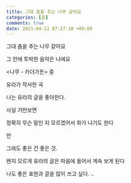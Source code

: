 ```yaml
---
title: 그대 춤을 추는 나무 같아요
categories: [음]
comments: true
date: 2021-04-22 07:27:10 +09:00
---
```


그대 춤을 추는 나무 같아요

그 안에 투박한 음악은 나에요

<나무 - 카더가든> 중

유라가 작사한 곡

나는 유라의 글을 좋아한다.

사실 가만보면

정확히 무슨 말인 지 모르겠어서 화가 나기도 한다

만

그래도 좋은 건 좋은 것.

왠지 모르게 유라의 글은 마음에 들어서 계속 보게 된다

나도 좋은 표현과 글을 많이 쓰고 싶다. ..
